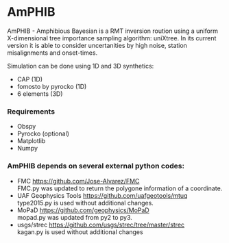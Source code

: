 # AmPHIB

AmPHIB - Amphibious Bayesian is a RMT inversion roution using a uniform X-dimensional tree importance sampling algorithm: uniXtree.
In its current version it is able to consider uncertanities by high noise, station misalignments and onset-times.

Simulation can be done using 1D and 3D synthetics:
- CAP (1D)
- fomosto by pyrocko (1D)
- 6 elements (3D)


### Requirements
- Obspy         
- Pyrocko (optional)     
- Matplotlib        
- Numpy         


### AmPHIB depends on several external python codes:
- FMC https://github.com/Jose-Alvarez/FMC                
  FMC.py was updated to return the polygone information of a coordinate.       
- UAF Geophysics Tools https://github.com/uafgeotools/mtuq               
  type2015.py is used without additional changes.             
- MoPaD https://github.com/geophysics/MoPaD            
  mopad.py was updated from py2 to py3.             
- usgs/strec https://github.com/usgs/strec/tree/master/strec           
  kagan.py is used without additional changes             

